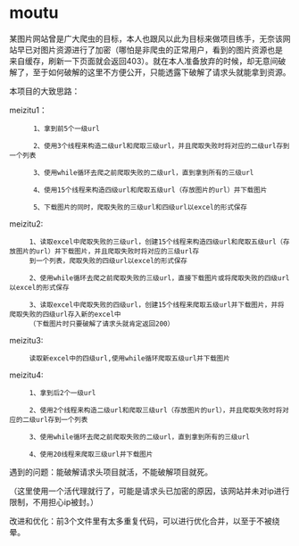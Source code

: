 # moutu
某图片网站曾是广大爬虫的目标，本人也跟风以此为目标来做项目练手，无奈该网站早已对图片资源进行了加密（哪怕是非爬虫的正常用户，看到的图片资源也是
来自缓存，刷新一下页面就会返回403）。就在本人准备放弃的时候，却无意间破解了，至于如何破解的这里不方便公开，只能透露下破解了请求头就能拿到资源。

本项目的大致思路：

meizitu1：
          
          1、拿到前5个一级url

          2、使用3个线程来构造二级url和爬取三级url，并且爬取失败时将对应的二级url存到一个列表
          
          3、使用while循环去爬之前爬取失败的二级url，直到拿到所有的三级url
          
          4、使用15个线程来构造四级url和爬取五级url（存放图片的url）并下载图片
          
          5、下载图片的同时，爬取失败的三级url和四级url以excel的形式保存
          
meizitu2:

         1、读取excel中爬取失败的三级url，创建15个线程来构造四级url和爬取五级url（存放图片的url）并下载图片，并且爬取失败时将对应的三级url存
         到一个列表，爬取失败的四级url以excel的形式保存
         
         2、使用while循环去爬之前爬取失败的三级url，直接下载图片或将爬取失败的四级url以excel的形式保存
         
         3、读取excel中爬取失败的四级url，创建15个线程来爬取五级url并下载图片，并将爬取失败的四级url存入新的excel中
         （下载图片时只要破解了请求头就肯定返回200）
         
meizitu3:
         
         读取新excel中的四级url,使用while循环爬取五级url并下载图片

meizitu4:

         1、拿到后2个一级url
         
         2、使用2个线程来构造二级url和爬取三级url（存放图片的url），并且爬取失败时将对应的二级url存到一个列表
         
         3、使用while循环去爬之前爬取失败的二级url，直到拿到所有的三级url
         
         4、使用20线程来爬取三级url并下载图片
         
遇到的问题：能破解请求头项目就活，不能破解项目就死。
           
   （这里使用一个活代理就行了，可能是请求头已加密的原因，该网站并未对ip进行限制，不用担心ip被封。）

改进和优化：前3个文件里有太多重复代码，可以进行优化合并，以至于不被绕晕。

